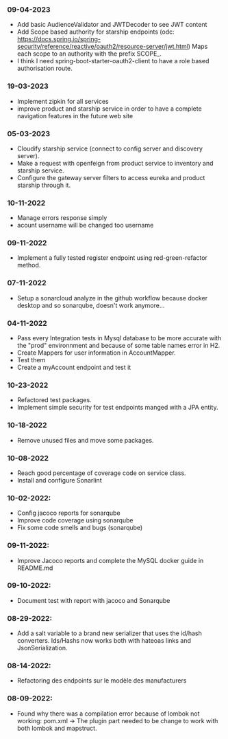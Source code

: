 ### 09-04-2023

- Add basic AudienceValidator and JWTDecoder to see JWT content
- Add Scope based authority for starship endpoints (odc: https://docs.spring.io/spring-security/reference/reactive/oauth2/resource-server/jwt.html) Maps each scope to an authority with the prefix SCOPE_.
- I think I need spring-boot-starter-oauth2-client to have a role based authorisation route.

### 19-03-2023

- Implement zipkin for all services
- improve product and starship service in order to have a complete navigation features in the future web site

### 05-03-2023

- Cloudify starship service (connect to config server and discovery server).
- Make a request with openfeign from product service to inventory and starship service.
- Configure the gateway server filters to access eureka and product starship through it.

### 10-11-2022

-   Manage errors response simply
-   acount username will be changed too username

### 09-11-2022

-   Implement a fully tested register endpoint using red-green-refactor method.

### 07-11-2022

-   Setup a sonarcloud analyze in the github workflow because docker desktop and so sonarqube, doesn't work anymore...

### 04-11-2022

-   Pass every Integration tests in Mysql database to be more accurate with the "prod" environnment and because of some table names error in H2.
-   Create Mappers for user information in AccountMapper.
-   Test them
-   Create a myAccount endpoint and test it

### 10-23-2022

-   Refactored test packages.
-   Implement simple security for test endpoints manged with a JPA entity.

### 10-18-2022

-   Remove unused files and move some packages.

### 10-08-2022

-   Reach good percentage of coverage code on service class.
-   Install and configure Sonarlint

### 10-02-2022:

-   Config jacoco reports for sonarqube
-   Improve code coverage using sonarqube
-   Fix some code smells and bugs (sonarqube)

### 09-11-2022:

-   Improve Jacoco reports and complete the MySQL docker guide in README.md

### 09-10-2022:

-   Document test with report with jacoco and Sonarqube

### 08-29-2022:

-   Add a salt variable to a brand new serializer that uses the id/hash converters. Ids/Hashs now works both with hateoas links and JsonSerialization.

### 08-14-2022:

-   Refactoring des endpoints sur le modèle des manufacturers

### 08-09-2022:

-   Found why there was a compilation error because of lombok not working: pom.xml -> The plugin part needed to be change to work with both lombok and mapstruct.
